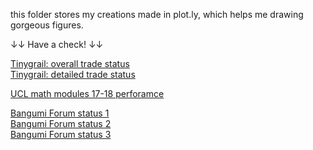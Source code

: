 this folder stores my creations made in plot.ly, which helps me drawing gorgeous figures.

↓↓ Have a check! ↓↓

[Tinygrail: overall trade status](https://oalvay.github.io/projects/plot.ly_showcase/bgm_tinygrail/overall)  
[Tinygrail: detailed trade status](https://oalvay.github.io/projects/plot.ly_showcase/bgm_tinygrail/detailed)  

[UCL math modules 17-18 perforamce](https://oalvay.github.io/projects/plot.ly_showcase/ucl_math/)  

[Bangumi Forum status 1](https://oalvay.github.io/projects/plot.ly_showcase/bgm_tinygrail/group-boring/best10)  
[Bangumi Forum status 2](https://oalvay.github.io/projects/plot.ly_showcase/bgm_tinygrail/group-boring/overall)  
[Bangumi Forum status 3](https://oalvay.github.io/projects/plot.ly_showcase/bgm_tinygrail/group-boring/yearly)  
